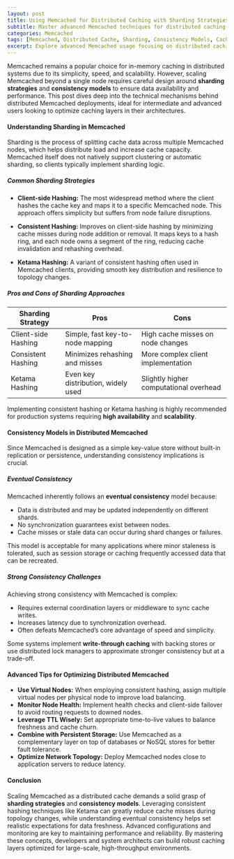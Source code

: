 ```yaml
---
layout: post
title: Using Memcached for Distributed Caching with Sharding Strategies and Consistency Models
subtitle: Master advanced Memcached techniques for distributed caching, including sharding methods and consistency considerations to optimize performance and reliability
categories: Memcached
tags: [Memcached, Distributed Cache, Sharding, Consistency Models, Caching Strategies, Performance Optimization, Big Data]
excerpt: Explore advanced Memcached usage focusing on distributed caching through effective sharding strategies and consistency models to boost scalability and reliability in large-scale systems.
---
```

Memcached remains a popular choice for in-memory caching in distributed systems due to its simplicity, speed, and scalability. However, scaling Memcached beyond a single node requires careful design around **sharding strategies** and **consistency models** to ensure data availability and performance. This post dives deep into the technical mechanisms behind distributed Memcached deployments, ideal for intermediate and advanced users looking to optimize caching layers in their architectures.

#### Understanding Sharding in Memcached

Sharding is the process of splitting cache data across multiple Memcached nodes, which helps distribute load and increase cache capacity. Memcached itself does not natively support clustering or automatic sharding, so clients typically implement sharding logic.

##### Common Sharding Strategies

- **Client-side Hashing:** The most widespread method where the client hashes the cache key and maps it to a specific Memcached node. This approach offers simplicity but suffers from node failure disruptions.

- **Consistent Hashing:** Improves on client-side hashing by minimizing cache misses during node addition or removal. It maps keys to a hash ring, and each node owns a segment of the ring, reducing cache invalidation and rehashing overhead.

- **Ketama Hashing:** A variant of consistent hashing often used in Memcached clients, providing smooth key distribution and resilience to topology changes.

##### Pros and Cons of Sharding Approaches

| Sharding Strategy  | Pros                                | Cons                                    |
|--------------------|-----------------------------------|-----------------------------------------|
| Client-side Hashing | Simple, fast key-to-node mapping  | High cache misses on node changes       |
| Consistent Hashing  | Minimizes rehashing and misses     | More complex client implementation      |
| Ketama Hashing      | Even key distribution, widely used| Slightly higher computational overhead |

Implementing consistent hashing or Ketama hashing is highly recommended for production systems requiring **high availability** and **scalability**.

#### Consistency Models in Distributed Memcached

Since Memcached is designed as a simple key-value store without built-in replication or persistence, understanding consistency implications is crucial.

##### Eventual Consistency

Memcached inherently follows an **eventual consistency** model because:

- Data is distributed and may be updated independently on different shards.
- No synchronization guarantees exist between nodes.
- Cache misses or stale data can occur during shard changes or failures.

This model is acceptable for many applications where minor staleness is tolerated, such as session storage or caching frequently accessed data that can be recreated.

##### Strong Consistency Challenges

Achieving strong consistency with Memcached is complex:

- Requires external coordination layers or middleware to sync cache writes.
- Increases latency due to synchronization overhead.
- Often defeats Memcached’s core advantage of speed and simplicity.

Some systems implement **write-through caching** with backing stores or use distributed lock managers to approximate stronger consistency but at a trade-off.

#### Advanced Tips for Optimizing Distributed Memcached

- **Use Virtual Nodes:** When employing consistent hashing, assign multiple virtual nodes per physical node to improve load balancing.
- **Monitor Node Health:** Implement health checks and client-side failover to avoid routing requests to downed nodes.
- **Leverage TTL Wisely:** Set appropriate time-to-live values to balance freshness and cache churn.
- **Combine with Persistent Storage:** Use Memcached as a complementary layer on top of databases or NoSQL stores for better fault tolerance.
- **Optimize Network Topology:** Deploy Memcached nodes close to application servers to reduce latency.

#### Conclusion

Scaling Memcached as a distributed cache demands a solid grasp of **sharding strategies** and **consistency models**. Leveraging consistent hashing techniques like Ketama can greatly reduce cache misses during topology changes, while understanding eventual consistency helps set realistic expectations for data freshness. Advanced configurations and monitoring are key to maintaining performance and reliability. By mastering these concepts, developers and system architects can build robust caching layers optimized for large-scale, high-throughput environments.

